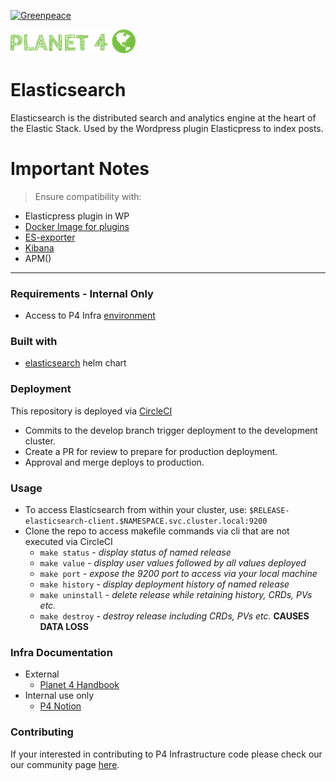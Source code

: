 [![Greenpeace](https://circleci.com/gh/greenpeace/planet4-helm-elasticsearch.svg?style=shield)](https://circleci.com/gh/greenpeace/planet4-helm-elasticsearch)

![Planet4](./p4logo.png)
# Elasticsearch

Elasticsearch is the distributed search and analytics engine at the heart of the Elastic Stack.  Used by the Wordpress plugin Elasticpress to index posts.

<h1>Important Notes</h1>

>Ensure compatibility with:
- Elasticpress plugin in WP
- [Docker Image for plugins](https://github.com/greenpeace/planet4-docker-elasticsearch)
- [ES-exporter](https://github.com/greenpeace/planet4-helm-esexporter)
- [Kibana]()
- APM()

***
### Requirements - Internal Only
-   Access to P4 Infra [environment](https://www.notion.so/p4infra/bab9d0b1f2db4d929a59916899d531c1?v=eca7b78e1ae345c6883a9b37c6b76cac)

### Built with
- [elasticsearch](https://github.com/elastic/helm-charts/tree/master/elasticsearch) helm chart

### Deployment
This repository is deployed via [CircleCI](https://circleci.com/gh/greenpeace/planet4-traefik)

 - Commits to the develop branch trigger deployment to the development cluster.  
 - Create a PR for review to prepare for production deployment.
 - Approval and merge deploys to production.

### Usage
 - To access Elasticsearch from within your cluster, use:
    `$RELEASE-elasticsearch-client.$NAMESPACE.svc.cluster.local:9200`
 - Clone the repo to access makefile commands via cli that are not executed via CircleCI
   - `make status` - <em> display status of named release </em>
   - `make value` - <em> display user values followed by all values deployed </em>
   - `make port` - <em> expose the 9200 port to access via your local machine </em>
   - `make history` - <em> display deployment history of named release </em>
   - `make uninstall` - <em> delete release while retaining history, CRDs, PVs etc.</em>
   - `make destroy` - <em> destroy release including CRDs, PVs etc. </em> <strong> CAUSES DATA LOSS </strong>

 ### Infra Documentation
 - External
   - [Planet 4 Handbook](https://app.gitbook.com/@greenpeace/s/planet4/infrastructure/intro)
 - Internal use only
   - [P4 Notion](https://www.notion.so/p4infra/)

 ### Contributing
 If your interested in contributing to P4 Infrastructure code please check our our community page [here](https://github.com/greenpeace/planet4).
